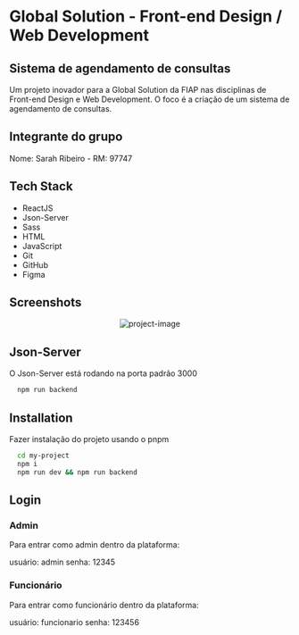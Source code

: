 # Global Solution - Front-end Design / Web Development

## Sistema de agendamento de consultas

Um projeto inovador para a Global Solution da FIAP nas disciplinas de Front-end Design e Web Development. O foco é a criação de um sistema de agendamento de consultas.

## Integrante do grupo

Nome: Sarah Ribeiro - RM: 97747

## Tech Stack

- ReactJS
- Json-Server
- Sass
- HTML
- JavaScript
- Git
- GitHub
- Figma

## Screenshots

<p align="center"><img src="/Users/sarahribeiro/www/global-solution/front-end-design-web-development/sistema-agendamento-consultas/src/assets/modelo.png" alt="project-image""></p>

## Json-Server

O Json-Server está rodando na porta padrão 3000

```bash
  npm run backend
```

## Installation

Fazer instalação do projeto usando o pnpm

```bash
  cd my-project
  npm i
  npm run dev && npm run backend
```

## Login

### Admin

Para entrar como admin dentro da plataforma:

usuário: admin
senha: 12345

### Funcionário

Para entrar como funcionário dentro da plataforma:

usuário: funcionario
senha: 123456
